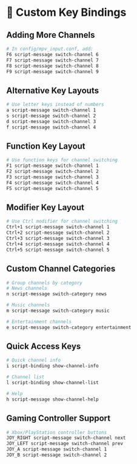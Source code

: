 # 🔧 Custom Key Bindings

## Adding More Channels
```bash
# In config/mpv_input.conf, add:
F6 script-message switch-channel 6
F7 script-message switch-channel 7
F8 script-message switch-channel 8
F9 script-message switch-channel 9
```

## Alternative Key Layouts
```bash
# Use letter keys instead of numbers
a script-message switch-channel 1
s script-message switch-channel 2
d script-message switch-channel 3
f script-message switch-channel 4
```

## Function Key Layout
```bash
# Use function keys for channel switching
F1 script-message switch-channel 1
F2 script-message switch-channel 2
F3 script-message switch-channel 3
F4 script-message switch-channel 4
F5 script-message switch-channel 5
```

## Modifier Key Layout
```bash
# Use Ctrl modifier for channel switching
Ctrl+1 script-message switch-channel 1
Ctrl+2 script-message switch-channel 2
Ctrl+3 script-message switch-channel 3
Ctrl+4 script-message switch-channel 4
Ctrl+5 script-message switch-channel 5
```

## Custom Channel Categories
```bash
# Group channels by category
# News channels
n script-message switch-category news

# Music channels  
m script-message switch-category music

# Entertainment channels
e script-message switch-category entertainment
```

## Quick Access Keys
```bash
# Quick channel info
i script-binding show-channel-info

# Channel list
l script-binding show-channel-list

# Help
h script-message show-channel-help
```

## Gaming Controller Support
```bash
# Xbox/PlayStation controller buttons
JOY_RIGHT script-message switch-channel next
JOY_LEFT script-message switch-channel prev
JOY_A script-message switch-channel 1
JOY_B script-message switch-channel 2
```
